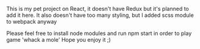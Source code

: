 This is my pet project on React, it doesn't have Redux but it's planned to add it here. 
It also doesn't have too many styling, but I added scss module to webpack anyway

Please feel free to install node modules and run npm start in order to play game 'whack a mole'
Hope you enjoy it ;)
